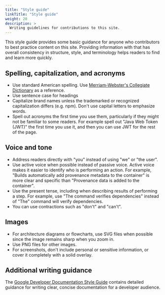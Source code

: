 ```yaml
---
title: "Style guide"
linkTitle: "Style guide"
weight: 20
description: >
  Writing guidelines for contributions to this site.
---
```


This style guide provides some basic guidance for anyone who contributors
to best practice content on this site. Providing information with that has
overall consistency in structure, style, and terminology helps readers to 
find and learn more quickly.

## Spelling, capitalization, and acronyms

- Use standard American spelling. Use
  [Merriam-Webster's Collegiate Dictionary](http://www.merriam-webster.com/)
  as a reference.
- Use sentence case for headings
- Capitalize brand names unless the trademarked or recognized capitalization
  differs (e.g. npm).
  Don't use capital letters to emphasize words.
- Spell out acronyms the first time you use them, particularly if they might
  not be familiar to some readers. For example spell out "Java Web Token (JWT)"
  the first time you use it, and then you can use JWT for the rest of the
  page.

## Voice and tone

- Address readers directly with "you" instead of using "we" or "the user".
- Use active voice when possible instead of passive voice. Active voice makes
  it easier to identify who is performing an action. For example,
  "Builds automatically add provenance metadata to the container" is more
  clear and specific than "Provenance data is added to the container".
- Use the present tense, including when describing results of performing a
  step. For example, use "The command verifies dependencies" instead of "The"
  command will verify dependencies.
- You can use contractions such as "don't" and "can't".

## Images

- For architecture diagrams or flowcharts, use SVG files when possible since the
  image remains sharp when you zoom in.
- Use PNG files for other images. 
- For screenshots, don't include personal or sensitive information, or 
  cover it completely with a solid overlay.

## Additional writing guidance

The [Google Developer Documentation Style Guide](https://developers.google.com/style/)
contains detailed guidance for writing clear, concise documentation for
a developer audience.

